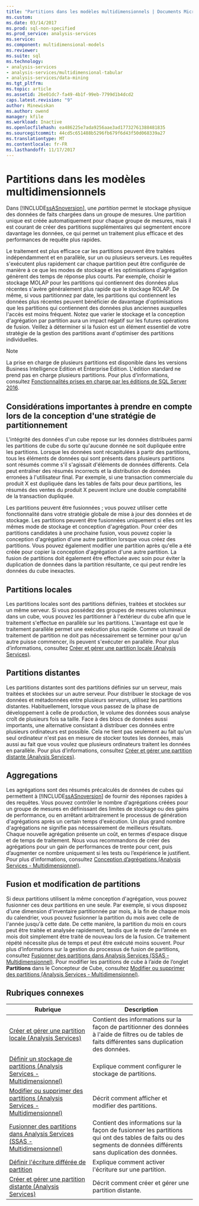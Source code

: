 ```yaml
---
title: "Partitions dans les modèles multidimensionnels | Documents Microsoft"
ms.custom: 
ms.date: 03/14/2017
ms.prod: sql-non-specified
ms.prod_service: analysis-services
ms.service: 
ms.component: multidimensional-models
ms.reviewer: 
ms.suite: sql
ms.technology:
- analysis-services
- analysis-services/multidimensional-tabular
- analysis-services/data-mining
ms.tgt_pltfrm: 
ms.topic: article
ms.assetid: 26e01dc7-fa49-4b1f-99eb-7799d1b4dcd2
caps.latest.revision: "9"
author: Minewiskan
ms.author: owend
manager: kfile
ms.workload: Inactive
ms.openlocfilehash: ea486225e7ada9256aae3ad17732761388481835
ms.sourcegitcommit: 44cd5c651488b5296fb679f6d43f50d068339a27
ms.translationtype: MT
ms.contentlocale: fr-FR
ms.lasthandoff: 11/17/2017
---
```

# <a name="partitions-in-multidimensional-models"></a>Partitions dans les modèles multidimensionnels
  Dans [!INCLUDE[ssASnoversion](../../includes/ssasnoversion-md.md)], une *partition* permet le stockage physique des données de faits chargées dans un groupe de mesures. Une partition unique est créée automatiquement pour chaque groupe de mesures, mais il est courant de créer des partitions supplémentaires qui segmentent encore davantage les données, ce qui permet un traitement plus efficace et des performances de requête plus rapides.  
  
 Le traitement est plus efficace car les partitions peuvent être traitées indépendamment et en parallèle, sur un ou plusieurs serveurs. Les requêtes s'exécutent plus rapidement car chaque partition peut être configurée de manière à ce que les modes de stockage et les optimisations d'agrégation génèrent des temps de réponse plus courts. Par exemple, choisir le stockage MOLAP pour les partitions qui contiennent des données plus récentes s'avère généralement plus rapide que le stockage ROLAP. De même, si vous partitionnez par date, les partitions qui contiennent les données plus récentes peuvent bénéficier de davantage d'optimisations que les partitions qui contiennent des données plus anciennes auxquelles l'accès est moins fréquent. Notez que varier le stockage et la conception d'agrégation par partition aura un impact négatif sur les futures opérations de fusion. Veillez à déterminer si la fusion est un élément essentiel de votre stratégie de la gestion des partitions avant d'optimiser des partitions individuelles.  
  
> [!NOTE]  
>  La prise en charge de plusieurs partitions est disponible dans les versions Business Intelligence Edition et Enterprise Edition. L'édition standard ne prend pas en charge plusieurs partitions. Pour plus d’informations, consultez [Fonctionnalités prises en charge par les éditions de SQL Server 2016](../../analysis-services/analysis-services-features-supported-by-the-editions-of-sql-server-2016.md).  
  
## <a name="important-considerations-when-designing-a-partitioning-strategy"></a>Considérations importantes à prendre en compte lors de la conception d'une stratégie de partitionnement  
 L'intégrité des données d'un cube repose sur les données distribuées parmi les partitions de cube du sorte qu'aucune donnée ne soit dupliquée entre les partitions. Lorsque les données sont récapitulées à partir des partitions, tous les éléments de données qui sont présents dans plusieurs partitions sont résumés comme s'il s'agissait d'éléments de données différents. Cela peut entraîner des résumés incorrects et la distribution de données erronées à l'utilisateur final. Par exemple, si une transaction commerciale du produit X est dupliquée dans les tables de faits pour deux partitions, les résumés des ventes du produit X peuvent inclure une double comptabilité de la transaction dupliquée.  
  
 Les partitions peuvent être fusionnées ; vous pouvez utiliser cette fonctionnalité dans votre stratégie globale de mise à jour des données et de stockage. Les partitions peuvent être fusionnées uniquement si elles ont les mêmes mode de stockage et conception d'agrégation. Pour créer des partitions candidates à une prochaine fusion, vous pouvez copier la conception d'agrégation d'une autre partition lorsque vous créez des partitions. Vous pouvez également modifier une partition après qu'elle a été créée pour copier la conception d'agrégation d'une autre partition. La fusion de partitions doit également être effectuée avec soin pour éviter la duplication de données dans la partition résultante, ce qui peut rendre les données du cube inexactes.  
  
## <a name="local-partitions"></a>Partitions locales  
 Les partitions locales sont des partitions définies, traitées et stockées sur un même serveur. Si vous possédez des groupes de mesures volumineux dans un cube, vous pouvez les partitionner à l'extérieur du cube afin que le traitement s'effectue en parallèle sur les partitions. L'avantage est que le traitement parallèle permet une exécution plus rapide. Comme un travail de traitement de partition ne doit pas nécessairement se terminer pour qu'un autre puisse commencer, ils peuvent s'exécuter en parallèle. Pour plus d’informations, consultez [Créer et gérer une partition locale &#40;Analysis Services&#41;](../../analysis-services/multidimensional-models/create-and-manage-a-local-partition-analysis-services.md).  
  
## <a name="remote-partitions"></a>Partitions distantes  
 Les partitions distantes sont des partitions définies sur un serveur, mais traitées et stockées sur un autre serveur. Pour distribuer le stockage de vos données et métadonnées entre plusieurs serveurs, utilisez les partitions distantes. Habituellement, lorsque vous passez de la phase de développement à celle de production, le volume des données sous analyse croît de plusieurs fois sa taille. Face à des blocs de données aussi importants, une alternative consistant à distribuer ces données entre plusieurs ordinateurs est possible. Cela ne tient pas seulement au fait qu'un seul ordinateur n'est pas en mesure de stocker toutes les données, mais aussi au fait que vous voulez que plusieurs ordinateurs traitent les données en parallèle. Pour plus d’informations, consultez [Créer et gérer une partition distante &#40;Analysis Services&#41;](../../analysis-services/multidimensional-models/create-and-manage-a-remote-partition-analysis-services.md).  
  
## <a name="aggregations"></a>Aggregations  
 Les agrégations sont des résumés précalculés de données de cubes qui permettent à [!INCLUDE[ssASnoversion](../../includes/ssasnoversion-md.md)] de fournir des réponses rapides à des requêtes. Vous pouvez contrôler le nombre d'agrégations créées pour un groupe de mesures en définissant des limites de stockage ou des gains de performance, ou en arrêtant arbitrairement le processus de génération d'agrégations après un certain temps d'exécution. Un plus grand nombre d'agrégations ne signifie pas nécessairement de meilleurs résultats. Chaque nouvelle agrégation présente un coût, en termes d'espace disque et de temps de traitement. Nous vous recommandons de créer des agrégations pour un gain de performances de trente pour cent, puis d’augmenter ce nombre uniquement si les tests ou l’expérience le justifient. Pour plus d’informations, consultez [Conception d’agrégations &#40;Analysis Services - Multidimensionnel&#41;](../../analysis-services/multidimensional-models/designing-aggregations-analysis-services-multidimensional.md).  
  
## <a name="partition-merging-and-editing"></a>Fusion et modification de partitions  
 Si deux partitions utilisent la même conception d'agrégation, vous pouvez fusionner ces deux partitions en une seule. Par exemple, si vous disposez d'une dimension d'inventaire partitionnée par mois, à la fin de chaque mois du calendrier, vous pouvez fusionner la partition du mois avec celle de l'année jusqu'à cette date. De cette manière, la partition du mois en cours peut être traitée et analysée rapidement, tandis que le reste de l'année en mois doit simplement être traité de nouveau lors de la fusion. Ce traitement répété nécessite plus de temps et peut être exécuté moins souvent. Pour plus d’informations sur la gestion du processus de fusion de partitions, consultez [Fusionner des partitions dans Analysis Services &#40;SSAS - Multidimensionnel&#41;](../../analysis-services/multidimensional-models/merge-partitions-in-analysis-services-ssas-multidimensional.md). Pour modifier les partitions de cube à l’aide de l’onglet **Partitions** dans le Concepteur de Cube, consultez [Modifier ou supprimer des partitions &#40;Analysis Services - Multidimensionnel&#41;](../../analysis-services/multidimensional-models/edit-or-delete-partitions-analyisis-services-multidimensional.md).  
  
## <a name="related-topics"></a>Rubriques connexes  
  
|Rubrique|Description|  
|-----------|-----------------|  
|[Créer et gérer une partition locale &#40;Analysis Services&#41;](../../analysis-services/multidimensional-models/create-and-manage-a-local-partition-analysis-services.md)|Contient des informations sur la façon de partitionner des données à l'aide de filtres ou de tables de faits différentes sans duplication des données.|  
|[Définir un stockage de partitions &#40;Analysis Services - Multidimensionnel&#41;](../../analysis-services/multidimensional-models/set-partition-storage-analysis-services-multidimensional.md)|Explique comment configurer le stockage de partitions.|  
|[Modifier ou supprimer des partitions &#40;Analysis Services - Multidimensionnel&#41;](../../analysis-services/multidimensional-models/edit-or-delete-partitions-analyisis-services-multidimensional.md)|Décrit comment afficher et modifier des partitions.|  
|[Fusionner des partitions dans Analysis Services &#40;SSAS - Multidimensionnel&#41;](../../analysis-services/multidimensional-models/merge-partitions-in-analysis-services-ssas-multidimensional.md)|Contient des informations sur la façon de fusionner les partitions qui ont des tables de faits ou des segments de données différents sans duplication des données.|  
|[Définir l'écriture différée de partition](../../analysis-services/multidimensional-models/set-partition-writeback.md)|Explique comment activer l'écriture sur une partition.|  
|[Créer et gérer une partition distante &#40;Analysis Services&#41;](../../analysis-services/multidimensional-models/create-and-manage-a-remote-partition-analysis-services.md)|Décrit comment créer et gérer une partition distante.|  
  
  
